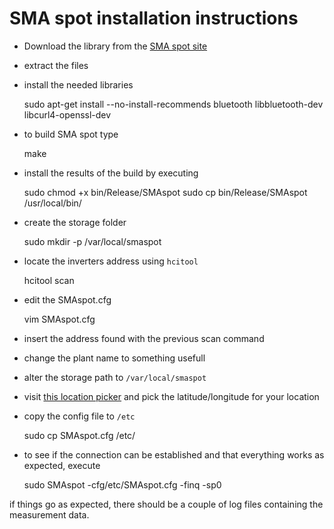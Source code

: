 SMA spot installation instructions
=================

* Download the library from the [SMA spot site](https://code.google.com/p/sma-spot/downloads/list)
* extract the files
* install the needed libraries

	sudo apt-get install --no-install-recommends bluetooth libbluetooth-dev libcurl4-openssl-dev

* to build SMA spot type

	make

* install the results of the build by executing

	sudo chmod +x bin/Release/SMAspot
	sudo cp bin/Release/SMAspot /usr/local/bin/

* create the storage folder

	sudo mkdir -p /var/local/smaspot

* locate the inverters address using `hcitool`

	hcitool scan

* edit the SMAspot.cfg 

	vim SMAspot.cfg

* insert the address found with the previous scan command
* change the plant name to something usefull
* alter the storage path to `/var/local/smaspot`
* visit [this location picker](http://itouchmap.com/latlong.html) and pick the latitude/longitude for your location
* copy the config file to `/etc`

	sudo cp SMAspot.cfg /etc/

* to see if the connection can be established and that everything works as expected, execute

	sudo SMAspot -cfg/etc/SMAspot.cfg -finq -sp0

if things go as expected, there should be a couple of log files containing the measurement data.
